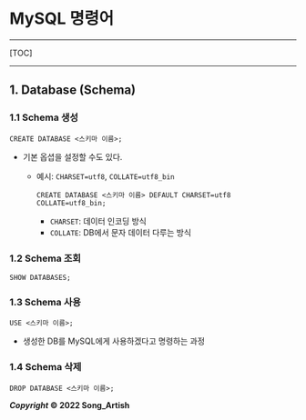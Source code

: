 # MySQL 명령어

---

[TOC]

---



## 1. Database (Schema)

### 1.1 Schema 생성

```mysql
CREATE DATABASE <스키마 이름>;
```

- 기본 옵셥을 설정할 수도 있다.

  - 예시: `CHARSET=utf8`, `COLLATE=utf8_bin`

    ```mysql
    CREATE DATABASE <스키마 이름> DEFAULT CHARSET=utf8 COLLATE=utf8_bin;
    ```

    - `CHARSET`: 데이터 인코딩 방식
    - `COLLATE`: DB에서 문자 데이터 다루는 방식

### 1.2 Schema 조회

```mysql
SHOW DATABASES;
```

### 1.3 Schema 사용

```mysql
USE <스키마 이름>;
```

- 생성한 DB를 MySQL에게 사용하겠다고 명령하는 과정

### 1.4 Schema 삭제

```mysql
DROP DATABASE <스키마 이름>;
```





***Copyright* © 2022 Song_Artish**